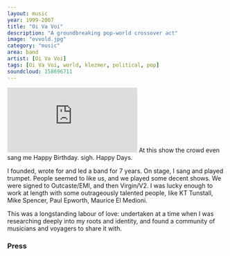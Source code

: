 ```yaml
---
layout: music
year: 1999-2007
title: "Oi Va Voi"
description: "A groundbreaking pop-world crossover act"
image: "ovvold.jpg"
category: "music"
area: band
artist: [Oi Va Voi]
tags: [Oi Va Voi, world, klezmer, political, pop]
soundcloud: 158696711
---
```



<span class="marginnote"><iframe width="auto" height="auto" src="https://www.youtube.com/embed/h2572hLy7AA" frameborder="0" allowfullscreen webkitallowfullscreen mozallowfullscreen ></iframe></span>
<span class="marginnote">At this show the crowd even sang me Happy Birthday. sigh. Happy Days.</span>

<span class="newthought">I founded, </span>wrote for and led a band for 7 years. On stage, I sang and played trumpet. People seemed to like us, and we played some decent shows. We were signed to Outcaste/EMI, and then Virgin/V2. I was lucky enough to work at length with some outrageously talented people, like KT Tunstall, Mike Spencer, Paul Epworth, Maurice El Medioni.

This was a longstanding labour of love: undertaken at a time when I was researching deeply into my roots and identity, and found a community of musicians and voyagers to share it with.


<h3>Press</h3>

<blockquote>
	<p></p> 

<footer></footer>
</blockquote>

<blockquote>
	<p></p> 

<footer></footer>
</blockquote>
     